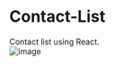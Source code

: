 # Contact-List
Contact list using React.<br>
![image](https://user-images.githubusercontent.com/78724676/125422468-b49a7819-db89-4fd1-9f65-b8f6df4bd915.png)

